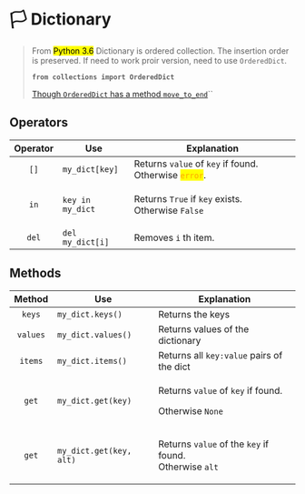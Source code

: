 # 🏳 Dictionary

> From <mark style="background-color:yellow;">Python 3.6</mark> Dictionary is ordered collection. The insertion order is preserved. If need to work proir version, need to use `OrderedDict`.
>
> <pre class="language-python"><code class="lang-python"><strong>from collections import OrderedDict
> </strong></code></pre>
>
> [Though `OrderedDict` has a method `move_to_end`](https://stackoverflow.com/questions/39980323/are-dictionaries-ordered-in-python-3-6/47837132#47837132)``

## Operators

| Operator | Use              | Explanation                                                                                  |
| :------: | ---------------- | -------------------------------------------------------------------------------------------- |
|   `[]`   | `my_dict[key]`   | Returns `value` of `key` if found. Otherwise <mark style="color:orange;">`error`</mark>.     |
|   `in`   | `key in my_dict` | <p>Returns <code>True</code> if <code>key</code> exists.<br>Otherwise <code>False</code></p> |
|   `del`  | `del my_dict[i]` | Removes `i` th item.                                                                         |

## Methods

|  Method  | Use                     | Explanation                                                                                        |
| :------: | ----------------------- | -------------------------------------------------------------------------------------------------- |
|  `keys`  | `my_dict.keys()`        | Returns the keys                                                                                   |
| `values` | `my_dict.values()`      | Returns values of the dictionary                                                                   |
|  `items` | `my_dict.items()`       | Returns all `key:value` pairs of the dict                                                          |
|   `get`  | `my_dict.get(key)`      | <p>Returns <code>value</code> of <code>key</code> if found. </p><p>Otherwise <code>None</code></p> |
|   `get`  | `my_dict.get(key, alt)` | <p>Returns <code>value</code> of the <code>key</code> if found.<br>Otherwise <code>alt</code></p>  |
